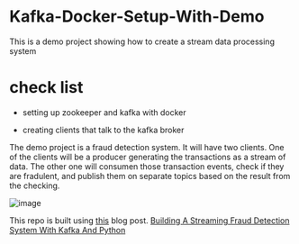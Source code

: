 # Kafka-Docker-Setup-With-Demo
This is a demo project showing how to create a stream data processing system

# check list

- setting up zookeeper and kafka with docker 

- creating clients that talk to the kafka broker

The demo project is a fraud detection system. It will have two clients.
One of the clients will be a producer generating the transactions as a stream of data.
The other one will consumen those transaction events, check if they are fradulent, and publish them on separate topics based on the result from the checking. 

![image](https://user-images.githubusercontent.com/39389971/177281929-47bb7e5b-de9d-41f5-a316-ee338fa3f11e.png)

This repo is built using [this](https://dev.to/florimondmanca/breaking-news-everything-is-an-event-streams-kafka-and-you-2n9j)  blog post. 
[Building A Streaming Fraud Detection System With Kafka And Python](https://dev.to/florimondmanca/breaking-news-everything-is-an-event-streams-kafka-and-you-2n9j)
